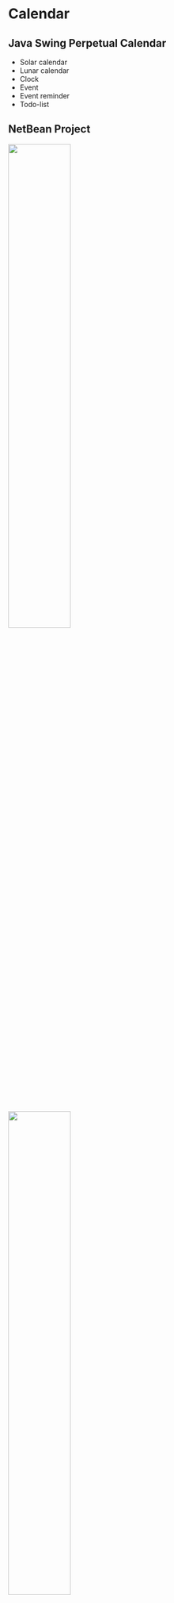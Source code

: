 # Calendar
## Java Swing Perpetual Calendar
- Solar calendar
- Lunar calendar
- Clock
- Event
- Event reminder
- Todo-list
## NetBean Project
<image src="/images/demo1.PNG" width="50%">
<image src="/images/demo2.PNG" width="50%">
<image src="/images/demo3.PNG" width="50%">
<image src="/images/demo4.PNG" width="50%">
<image src="/images/demo5.PNG" width="50%">
